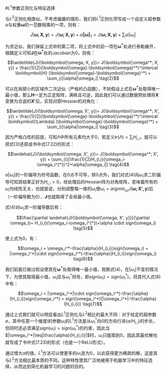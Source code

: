#$L^1$参数正则化与特征选择

与$L^{2}$正则化相类似，不考虑偏置的情形，我们将$L^{1}$正则化项写成一个自定义超参数$\alpha$与权重$\boldsymbol{\omega}$的一范数相乘的一项，则有：

$$\widetilde{J}(\boldsymbol{\omega; X, y})= J(\boldsymbol{\omega; X, y}) + \alpha\Vert\boldsymbol{\omega}\Vert_1 = J(\boldsymbol{\omega; X, y}) + \sum_{i}\alpha|\omega_i| \tag{1}$$

为求近似，我们保留上式中的第二项，将上式中的前一项在$\boldsymbol{\omega^*}$处进行泰勒展开，根跟定义可知$\boldsymbol{J}$在$\boldsymbol{\omega^*}$处的Jacobian为0，则有：

$$\widetilde{J}(\boldsymbol{\omega; X, y})= J(\boldsymbol{\omega^*; X, y}) + \frac{1}{2}(\boldsymbol{\omega}-\boldsymbol{\omega}^*)^\intercal \boldsymbol{H} (\boldsymbol{\omega}-\boldsymbol{\omega}^*) + \sum_{i}\alpha|\omega_i| \tag{2}$$

可以在局部小的区域作二次近似（严格的凸函数），不妨假设上式在$\boldsymbol{\omega^*}$处取得唯一最小值，那么$\boldsymbol{H}$一定为正定矩阵，满秩且可逆，因此我们可以通过数据预处理将$\boldsymbol{X}$变换为合适的$\boldsymbol{X'}$后，实现对原Hessian的对角化：

$$\widetilde{J}(\boldsymbol{\omega; X', y})= J(\boldsymbol{\omega^*; X', y}) + \frac{1}{2}(\boldsymbol{\omega}-\boldsymbol{\omega}^*)^\intercal \boldsymbol{\Lambda} (\boldsymbol{\omega}-\boldsymbol{\omega}^*) + \sum_{i}\alpha|\omega_i| \tag{3}$$

因为严格凸性的前提，可知$\Lambda$中所有元素均大于0，若定义$tr(\Lambda) = \sum_{i}H_{i,i}$，就可以把式(3)还原成书中式(7.22)的形式：

$$\widehat{J}(\boldsymbol{\omega; X', y})= J(\boldsymbol{\omega^*; X', y}) + \sum_{i}[\frac{1}{2}H_{i,i}(\omega_i-\omega_i^{*})^2+\alpha|\omega_i|] \tag{4}$$

$\alpha|\omega_i|$的一阶偏导为符号函数，在0点不可导，除0点外，我们对式(4)向$\omega_i$求二阶偏导可知其结果正好为$H_{i,i} > 0$，经处理后的Hessian阵为对角矩阵，意味着所有的$\omega_i$均线性无关，也就是说，分别调整每一维的$\omega_i$使$\omega_i = argmin_{\omega_i}J(\boldsymbol{\omega; X', y})$后（一阶偏导数为0），$\boldsymbol{J}$也就取得了全局最小值。

式(4)对$\omega_i$求一阶偏导数后有：

$$\frac{\partial \widehat{J}(\boldsymbol{\omega; X', y})}{\partial \omega_i}= H_{i,i}(\omega_i-\omega_i^{*})+\alpha \cdot sign(\omega_i) \tag{5}$$

使上式为0，有：

$$\omega_i = \omega_i^*-\frac{\alpha}{H_{i,i}}sign(\omega_i) = |\omega_i^*|\cdot sign(\omega_i^*)-\frac{\alpha}{H_{i,i}}sign(\omega_i) \tag{6}$$

我们前面已做过假设使其在$\boldsymbol{\omega^*}$处取得唯一最小值，观察式(4)，在$|\omega_i|$不变的情况下，为使其取得最小值，$\omega_i$应与$\omega_i^*$同号，即$sign(\omega_i) = sign(\omega_i^*)$，将其代入式(6)中有：

$$\omega_i = |\omega_i^*|\cdot sign(\omega_i^*)-\frac{\alpha}{H_{i,i}}sign(\omega_i^*) = sign(\omega_i^*)(|\omega_i^*|-\frac{\alpha}{H_{i,i}}) \tag{7}$$

通过上式我们就可以明显看出$L^{1}$正则化与$L^{2}$相比的最大不同：对于给定的超参数$\alpha$，其中任意一个维度i的参数$\omega_i$的$L^{1}$方法是从$\omega_i^*$向0的方向行进$(\alpha/H_{i,i})$的步长，但同时还必须满足$sign(\omega_i) = sign(\omega_i^*)$的约束，因此当$|\omega_i^*|\leq|\frac{\alpha}{H_{i,i}}|$时，$\omega_i$只能取到0，因此其最优解也就写成了书中式(7.23)的形式（也是一个ReLU形式）。

通过增大$\alpha$的值，$L^{1}$方法可以使更多的$\omega_i$变为0，以此获得更为稀疏的解，这是其与$L^{2}$方法相比最本质的不同。这种特性使其广泛地被用于机器学习中的特征选择，从而达到简化机器学习的问题的目的。
